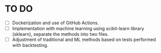 # TO DO

* [ ] Dockerization and use of GitHub Actions.
* [ ] Implementation with machine learning using scikit-learn library (sklearn), separate the methods into two files.
* [ ] Adjustment of traditional and ML methods based on tests performed with backtesting.
